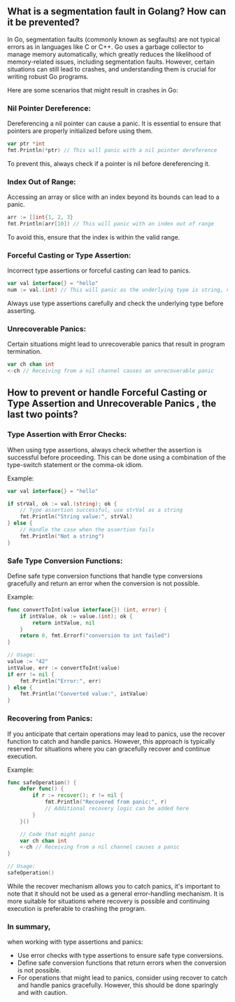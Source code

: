 ## What is a segmentation fault in Golang? How can it be prevented?

In Go, segmentation faults (commonly known as segfaults) are not typical errors as in languages like C or C++. Go uses a garbage collector to manage memory automatically, which greatly reduces the likelihood of memory-related issues, including segmentation faults. However, certain situations can still lead to crashes, and understanding them is crucial for writing robust Go programs.

Here are some scenarios that might result in crashes in Go:

### Nil Pointer Dereference:
Dereferencing a nil pointer can cause a panic. It is essential to ensure that pointers are properly initialized before using them.

```go
var ptr *int
fmt.Println(*ptr) // This will panic with a nil pointer dereference
```
To prevent this, always check if a pointer is nil before dereferencing it.

### Index Out of Range:
Accessing an array or slice with an index beyond its bounds can lead to a panic.

```go
arr := []int{1, 2, 3}
fmt.Println(arr[10]) // This will panic with an index out of range
```
To avoid this, ensure that the index is within the valid range.

### Forceful Casting or Type Assertion:
Incorrect type assertions or forceful casting can lead to panics.

```go
var val interface{} = "hello"
num := val.(int) // This will panic as the underlying type is string, not int
```
Always use type assertions carefully and check the underlying type before asserting.

### Unrecoverable Panics:
Certain situations might lead to unrecoverable panics that result in program termination.

```go
var ch chan int
<-ch // Receiving from a nil channel causes an unrecoverable panic
```

## How to prevent or handle Forceful Casting or Type Assertion and Unrecoverable Panics , the last two points? 

### Type Assertion with Error Checks:
When using type assertions, always check whether the assertion is successful before proceeding. This can be done using a combination of the type-switch statement or the comma-ok idiom.

Example:

```go
var val interface{} = "hello"

if strVal, ok := val.(string); ok {
    // Type assertion successful, use strVal as a string
    fmt.Println("String value:", strVal)
} else {
    // Handle the case when the assertion fails
    fmt.Println("Not a string")
}
```
### Safe Type Conversion Functions:
Define safe type conversion functions that handle type conversions gracefully and return an error when the conversion is not possible.

Example:

```go
func convertToInt(value interface{}) (int, error) {
    if intValue, ok := value.(int); ok {
        return intValue, nil
    }
    return 0, fmt.Errorf("conversion to int failed")
}

// Usage:
value := "42"
intValue, err := convertToInt(value)
if err != nil {
    fmt.Println("Error:", err)
} else {
    fmt.Println("Converted value:", intValue)
}
```

### Recovering from Panics:
If you anticipate that certain operations may lead to panics, use the recover function to catch and handle panics. However, this approach is typically reserved for situations where you can gracefully recover and continue execution.

Example:
```go
func safeOperation() {
    defer func() {
        if r := recover(); r != nil {
            fmt.Println("Recovered from panic:", r)
            // Additional recovery logic can be added here
        }
    }()

    // Code that might panic
    var ch chan int
    <-ch // Receiving from a nil channel causes a panic
}

// Usage:
safeOperation()
```

While the recover mechanism allows you to catch panics, it's important to note that it should not be used as a general error-handling mechanism. It is more suitable for situations where recovery is possible and continuing execution is preferable to crashing the program.

### In summary, 
when working with type assertions and panics:

- Use error checks with type assertions to ensure safe type conversions.
- Define safe conversion functions that return errors when the conversion is not possible.
- For operations that might lead to panics, consider using recover to catch and handle panics gracefully. However, this should be done sparingly and with caution.





